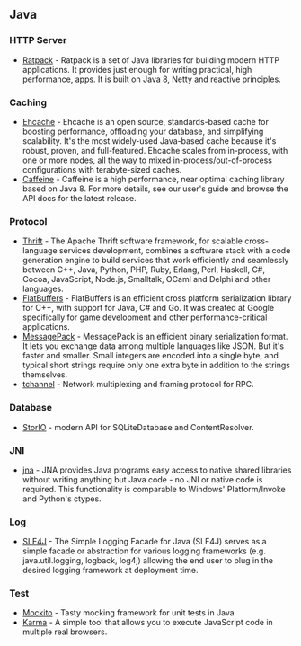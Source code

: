 ## Java

### HTTP Server
- [Ratpack](https://ratpack.io) - Ratpack is a set of Java libraries for building modern HTTP applications. It provides just enough for writing practical, high performance, apps. It is built on Java 8, Netty and reactive principles.
### Caching
- [Ehcache](http://ehcache.org/) - Ehcache is an open source, standards-based cache for boosting performance, offloading your database, and simplifying scalability. It's the most widely-used Java-based cache because it's robust, proven, and full-featured. Ehcache scales from in-process, with one or more nodes, all the way to mixed in-process/out-of-process configurations with terabyte-sized caches.
- [Caffeine](https://github.com/ben-manes/caffeine) - Caffeine is a high performance, near optimal caching library based on Java 8. For more details, see our user's guide and browse the API docs for the latest release.

### Protocol
- [Thrift](https://thrift.apache.org/) - The Apache Thrift software framework, for scalable cross-language services development, combines a software stack with a code generation engine to build services that work efficiently and seamlessly between C++, Java, Python, PHP, Ruby, Erlang, Perl, Haskell, C#, Cocoa, JavaScript, Node.js, Smalltalk, OCaml and Delphi and other languages.
- [FlatBuffers](https://google.github.io/flatbuffers/) - FlatBuffers is an efficient cross platform serialization library for C++, with support for Java, C# and Go. It was created at Google specifically for game development and other performance-critical applications.
- [MessagePack](http://msgpack.org/) - MessagePack is an efficient binary serialization format. It lets you exchange data among multiple languages like JSON. But it's faster and smaller. Small integers are encoded into a single byte, and typical short strings require only one extra byte in addition to the strings themselves.
- [tchannel](https://github.com/uber/tchannel) - Network multiplexing and framing protocol for RPC.

### Database
- [StorIO](https://github.com/pushtorefresh/storio) - modern API for SQLiteDatabase and ContentResolver.

### JNI
- [jna](https://github.com/java-native-access/jna) - JNA provides Java programs easy access to native shared libraries without writing anything but Java code - no JNI or native code is required. This functionality is comparable to Windows' Platform/Invoke and Python's ctypes.

### Log
- [SLF4J](http://www.slf4j.org/) - The Simple Logging Facade for Java (SLF4J) serves as a simple facade or abstraction for various logging frameworks (e.g. java.util.logging, logback, log4j) allowing the end user to plug in the desired logging framework at deployment time.

### Test
- [Mockito](http://mockito.org/) - Tasty mocking framework for unit tests in Java
- [Karma](http://karma-runner.github.io/2.0/index.html) - A simple tool that allows you to execute JavaScript code in multiple real browsers.
